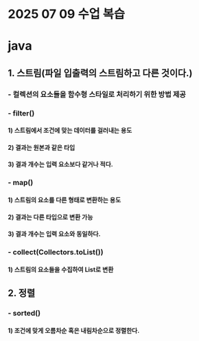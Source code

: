 # 2025 07 09 수업 복습
# java

## 1. 스트림(파일 입출력의 스트림하고 다른 것이다.)
### - 컬렉션의 요소들을 함수형 스타일로 처리하기 위한 방법 제공
### - filter()
#### 1) 스트림에서 조건에 맞는 데이터를 걸러내는 용도
#### 2) 결과는 원본과 같은 타입
#### 3) 결과 개수는 입력 요소보다 같거나 적다.
### - map()
#### 1) 스트림의 요소를 다른 형태로 변환하는 용도
#### 2) 결과는 다른 타입으로 변환 가능
#### 3) 결과 개수는 입력 요소와 동일하다.
### - collect(Collectors.toList())
#### 1) 스트림의 요소들을 수집하여 List로 변환

## 2. 정렬
### - sorted()
#### 1) 조건에 맞게 오름차순 혹은 내림차순으로 정렬한다.
